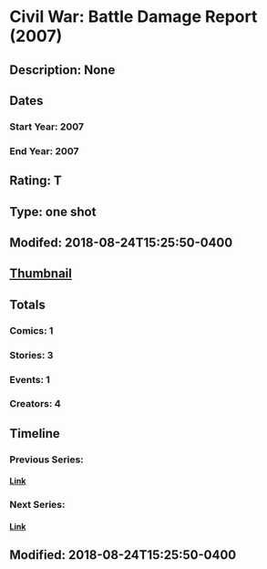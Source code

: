 # Civil War: Battle Damage Report (2007)
## Description: None
## Dates
### Start Year: 2007
### End Year: 2007
## Rating: T
## Type: one shot
## Modifed: 2018-08-24T15:25:50-0400
## [Thumbnail](http://i.annihil.us/u/prod/marvel/i/mg/9/d0/4c3645079cfee.jpg)
## Totals
### Comics: 1
### Stories: 3
### Events: 1
### Creators: 4
## Timeline
### Previous Series: 
#### [Link]()
### Next Series: 
#### [Link]()
## Modified: 2018-08-24T15:25:50-0400